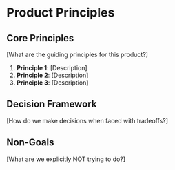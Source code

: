 # Product Principles

## Core Principles
[What are the guiding principles for this product?]

1. **Principle 1**: [Description]
2. **Principle 2**: [Description]
3. **Principle 3**: [Description]

## Decision Framework
[How do we make decisions when faced with tradeoffs?]

## Non-Goals
[What are we explicitly NOT trying to do?]
